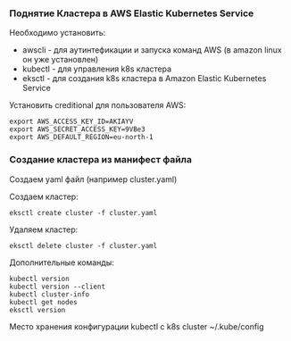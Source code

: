 ### Поднятие Кластера в AWS Elastic Kubernetes Service
Необходимо установить:
- awscli - для аутинтефикации и запуска команд AWS (в amazon linux он уже установлен) 
- kubectl - для управления k8s кластера
- eksctl - для создания k8s кластера в Amazon Elastic Kubernetes Service

Установить creditional для пользователя AWS:
```
export AWS_ACCESS_KEY_ID=AKIAYV
export AWS_SECRET_ACCESS_KEY=9VBe3
export AWS_DEFAULT_REGION=eu-north-1
```
  
### Создание кластера из манифест файла
Создаем yaml файл (например cluster.yaml)

Создаем кластер:
```
eksctl create cluster -f cluster.yaml
```
Удаляем кластер:
```
eksctl delete cluster -f cluster.yaml
```
  
Дополнительные команды:
```
kubectl version
kubectl version --client
kubectl cluster-info
kubectl get nodes
eksctl version
```
Место хранения конфигурации kubectl с k8s cluster
~/.kube/config
